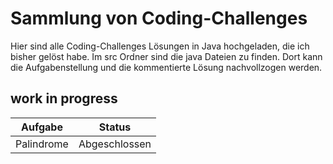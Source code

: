 # Sammlung von Coding-Challenges
Hier sind alle Coding-Challenges Lösungen in Java hochgeladen, die ich bisher gelöst habe. Im src Ordner sind die java Dateien zu finden. Dort kann die Aufgabenstellung und die kommentierte Lösung nachvollzogen werden.

## work in progress
|Aufgabe|Status|
|-------|:---------:|
|Palindrome|Abgeschlossen|

